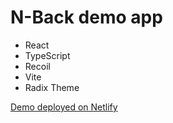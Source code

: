 # N-Back demo app

- React
- TypeScript
- Recoil
- Vite
- Radix Theme

[Demo deployed on Netlify](https://main--spontaneous-narwhal-7c9437.netlify.app/)